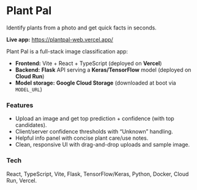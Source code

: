 # Plant Pal

Identify plants from a photo and get quick facts in seconds.

**Live app:** https://plantpal-web.vercel.app/ 

Plant Pal is a full-stack image classification app:
- **Frontend:** Vite + React + TypeScript (deployed on **Vercel**)
- **Backend:** **Flask** API serving a **Keras/TensorFlow** model (deployed on **Cloud Run**)
- **Model storage:** **Google Cloud Storage** (downloaded at boot via `MODEL_URL`)

### Features
- Upload an image and get top prediction + confidence (with top candidates).
- Client/server confidence thresholds with “Unknown” handling.
- Helpful info panel with concise plant care/use notes.
- Clean, responsive UI with drag-and-drop uploads and sample image.

### Tech
React, TypeScript, Vite, Flask, TensorFlow/Keras, Python, Docker, Cloud Run, Vercel.
